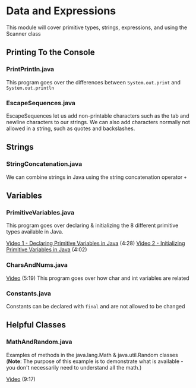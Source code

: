 # Data and Expressions

This module will cover primitive types, strings, expressions, and using the Scanner class

## Printing To the Console

### PrintPrintln.java

This program goes over the differences between `System.out.print` and `System.out.println`

### EscapeSequences.java

EscapeSequences let us add non-printable characters such as the tab and newline characters to our strings.  We can also add characters normally not allowed in a string, such as quotes and backslashes.

## Strings

### StringConcatenation.java

We can combine strings in Java using the string concatenation operator `+`

## Variables

### PrimitiveVariables.java

This program goes over declaring & initializing the 8 different primitive types available in Java.

[Video 1 - Declaring Primitive Variables in Java](https://youtu.be/q-z4RUQs5DA) (4:28)
[Video 2 - Initializing Primitive Variables in Java](https://youtu.be/fWTEuVZ7mk0) (4:02)

### CharsAndNums.java

[Video](https://youtu.be/ZKiBoStkIww) (5:19) This program goes over how char and int variables are related

### Constants.java

Constants can be declared with `final` and are not allowed to be changed

## Helpful Classes


### MathAndRandom.java 

 Examples of methods in the java.lang.Math & java.util.Random classes (**Note**: The purpose of this example is to demonstrate what is available - you don't necessarily need to understand all the math.)

[Video](https://youtu.be/FZhZgLF-2L4) (9:17)